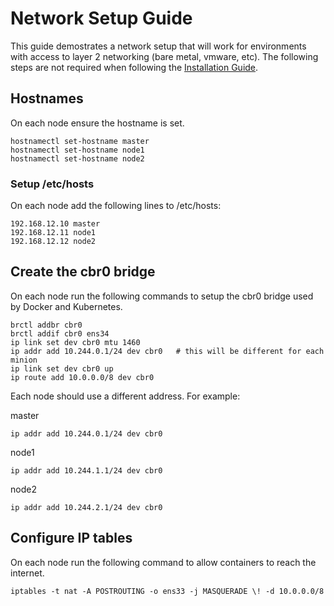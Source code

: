 # Network Setup Guide

This guide demostrates a network setup that will work for environments with access to layer 2 networking 
(bare metal, vmware, etc). The following steps are not required when following the [Installation Guide](coreos_cloud_config.md).

## Hostnames

On each node ensure the hostname is set.

```
hostnamectl set-hostname master
hostnamectl set-hostname node1
hostnamectl set-hostname node2
```

### Setup /etc/hosts

On each node add the following lines to /etc/hosts:

```
192.168.12.10 master
192.168.12.11 node1
192.168.12.12 node2
```

## Create the cbr0 bridge

On each node run the following commands to setup the cbr0 bridge used by Docker and Kubernetes.

```
brctl addbr cbr0
brctl addif cbr0 ens34
ip link set dev cbr0 mtu 1460
ip addr add 10.244.0.1/24 dev cbr0   # this will be different for each minion
ip link set dev cbr0 up
ip route add 10.0.0.0/8 dev cbr0
```

Each node should use a different address. For example:

master

```
ip addr add 10.244.0.1/24 dev cbr0
```

node1

```
ip addr add 10.244.1.1/24 dev cbr0
```

node2

```
ip addr add 10.244.2.1/24 dev cbr0
```

## Configure IP tables

On each node run the following command to allow containers to reach the internet.

```
iptables -t nat -A POSTROUTING -o ens33 -j MASQUERADE \! -d 10.0.0.0/8
```
